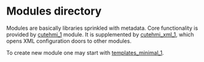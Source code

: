 # Modules directory

Modules are basically libraries sprinkled with metadata. Core functionality is provided by [cutehmi_1](cutehmi_1/) module. It is 
supplemented by [cutehmi_xml_1](cutehmi_xml_1/), which opens XML configuration doors to other modules.

To create new module one may start with [templates_minimal_1](templates_minimal_1/).


